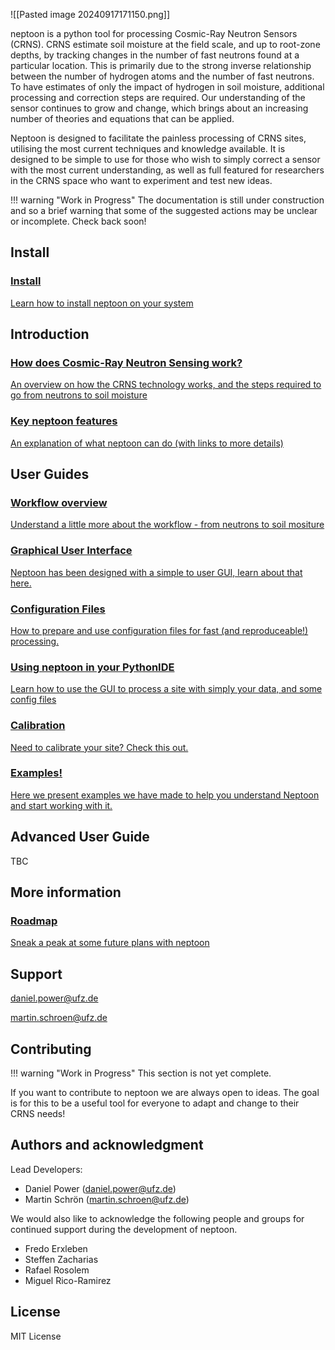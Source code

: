 
![[Pasted image 20240917171150.png]]

neptoon is a python tool for processing Cosmic-Ray Neutron Sensors (CRNS). CRNS estimate soil moisture at the field scale, and up to root-zone depths, by tracking changes in the number of fast neutrons found at a particular location. This is primarily due to the strong inverse relationship between the number of hydrogen atoms and the number of fast neutrons. To have estimates of only the impact of hydrogen in soil moisture, additional processing and correction steps are required. Our understanding of the sensor continues to grow and change, which brings about an increasing number of theories and equations that can be applied. 

Neptoon is designed to facilitate the painless processing of CRNS sites, utilising the most current techniques and knowledge available. It is designed to be simple to use for those who wish to simply correct a sensor with the most current understanding, as well as full featured for researchers in the CRNS space who want to experiment and test new ideas. 

!!! warning "Work in Progress"
	The documentation is still under construction and so a brief warning that some of the suggested actions may be unclear or incomplete. Check back soon!

## Install

<div class="grid">
<a href="user-guide/installation/" class="card"> <div class="card-content"> <i class="fas fa-download"></i> <h3>Install</h3> <p>Learn how to install neptoon on your system</p> </div> </a>
</div>

## Introduction

<div class="grid">

<a href="home/crns-overview/" class="card"> <div class="card-content"> <i class="fas fa-download"></i> <h3>How does Cosmic-Ray Neutron Sensing work?</h3> <p>An overview on how the CRNS technology works, and the steps required to go from neutrons to soil moisture</p> </div> </a>

<a href="home/key-features/" class="card"> <div class="card-content"> <i class="fas fa-download"></i> <h3>Key neptoon features</h3> <p>An explanation of what neptoon can do (with links to more details)</p> </div> </a>


</div>

## User Guides

<div class="grid">
<a href="user-guide/workflow-description/" class="card"> <div class="card-content"> <i class="fas fa-download"></i> <h3>Workflow overview</h3> <p>Understand a little more about the workflow - from neutrons to soil mositure</p> </div> </a>
<!-- <a href="user-guide/installation" class="card"> <div class="card-content"> <i class="fas fa-download"></i> <h3>Core concepts</h3> <p>Here we go over some of the concepts and architecture in neptoon. Warning: we get a little more technical here.</p> </div> </a> -->
<a href="user-guide/the-neptoon-GUI/" class="card"> <div class="card-content"> <i class="fas fa-download"></i> <h3>Graphical User Interface</h3> <p>Neptoon has been designed with a simple to user GUI, learn about that here.</p> </div> </a>
<a href="user-guide/process-with-config/intro-to-config/" class="card"> <div class="card-content"> <i class="fas fa-download"></i> <h3>Configuration Files</h3> <p>How to prepare and use configuration files for fast (and reproduceable!) processing.</p> </div> </a>


<a href="user-guide/python-ide-overview/" class="card"> <div class="card-content"> <i class="fas fa-download"></i> <h3>Using neptoon in your PythonIDE</h3> <p>Learn how to use the GUI to process a site with simply your data, and some config files</p> </div> </a>

<a href="user-guide/sensor-calibration/" class="card"> <div class="card-content"> <i class="fas fa-download"></i> <h3>Calibration</h3> <p>Need to calibrate your site? Check this out.</p> </div> </a>
<a href="user-guide/neptoon-examples/" class="card"> <div class="card-content"> <i class="fas fa-download"></i> <h3>Examples!</h3> <p>Here we present examples we have made to help you understand Neptoon and start working with it.</p> </div> </a>
</div>

## Advanced User Guide
TBC

## More information

<div class="grid">
<a href="home/roadmap/" class="card"> <div class="card-content"> <i class="fas fa-download"></i> <h3>Roadmap</h3> <p>Sneak a peak at some future plans with neptoon</p> </div> </a>
</div>

## Support

daniel.power@ufz.de

martin.schroen@ufz.de

## Contributing 

!!! warning "Work in Progress"
	This section is not yet complete. 

If you want to contribute to neptoon we are always open to ideas. The goal is for this to be a useful tool for everyone to adapt and change to their CRNS needs!


## Authors and acknowledgment

Lead Developers:

- Daniel Power (daniel.power@ufz.de)
- Martin Schrön (martin.schroen@ufz.de)

We would also like to acknowledge the following people and groups for continued support during the development of neptoon.

- Fredo Erxleben	
- Steffen Zacharias
- Rafael Rosolem
- Miguel Rico-Ramirez

<!-- 
![alt text](assets/ufz.png) ![alt text](assets/bristol.png) 

![alt text](assets/elter.png) ![alt text](assets/envrinnov.png) ![alt text]()
 -->

## License

MIT License

